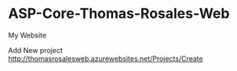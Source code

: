 # ASP-Core-Thomas-Rosales-Web
My Website

Add New project
http://thomasrosalesweb.azurewebsites.net/Projects/Create
